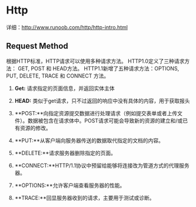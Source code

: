 # Http

详细：http://www.runoob.com/http/http-intro.html

## Request Method

根据HTTP标准，HTTP请求可以使用多种请求方法。
HTTP1.0定义了三种请求方法： GET, POST 和 HEAD方法。
HTTP1.1新增了五种请求方法：OPTIONS, PUT, DELETE, TRACE 和 CONNECT 方法。

1. **Get:** 请求指定的页面信息，并返回实体主体

2. **HEAD:** 类似于get请求，只不过返回的响应中没有具体的内容，用于获取报头

3. **POST:**向指定资源提交数据进行处理请求（例如提交表单或者上传文件）。数据被包含在请求体中。POST请求可能会导致新的资源的建立和/或已有资源的修改。

4. **PUT:**从客户端向服务器传送的数据取代指定的文档的内容。

5. **DELETE:**请求服务器删除指定的页面。

6. **CONNECT:**HTTP/1.1协议中预留给能够将连接改为管道方式的代理服务器。

7. **OPTIONS:**允许客户端查看服务器的性能。

8. **TRACE:**回显服务器收到的请求，主要用于测试或诊断。